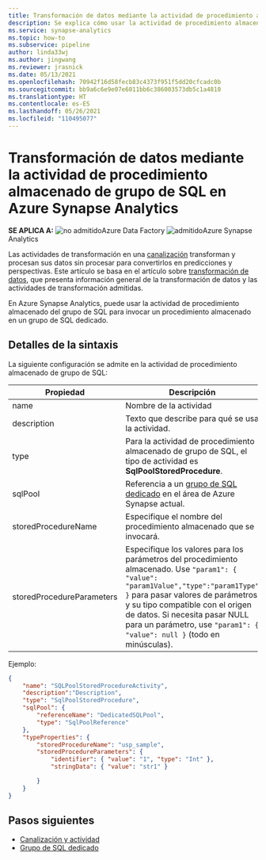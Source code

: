 ```yaml
---
title: Transformación de datos mediante la actividad de procedimiento almacenado de grupo de SQL
description: Se explica cómo usar la actividad de procedimiento almacenado de grupo de SQL para invocar un procedimiento almacenado de Azure Synapse Analytics.
ms.service: synapse-analytics
ms.topic: how-to
ms.subservice: pipeline
author: linda33wj
ms.author: jingwang
ms.reviewer: jrasnick
ms.date: 05/13/2021
ms.openlocfilehash: 70942f16d58fecb83c4373f951f5dd20cfcadc0b
ms.sourcegitcommit: bb9a6c6e9e07e6011bb6c386003573db5c1a4810
ms.translationtype: HT
ms.contentlocale: es-ES
ms.lasthandoff: 05/26/2021
ms.locfileid: "110495077"
---
```

# <a name="transform-data-by-using-sql-pool-stored-procedure-activity-in-azure-synapse-analytics"></a>Transformación de datos mediante la actividad de procedimiento almacenado de grupo de SQL en Azure Synapse Analytics

<Token>**SE APLICA A:** ![no admitido](../media/applies-to/no.png)Azure Data Factory ![admitido](../media/applies-to/yes.png)Azure Synapse Analytics </Token> 

Las actividades de transformación en una [canalización](../../data-factory/concepts-pipelines-activities.md) transforman y procesan sus datos sin procesar para convertirlos en predicciones y perspectivas. Este artículo se basa en el artículo sobre [transformación de datos](../../data-factory/transform-data.md), que presenta información general de la transformación de datos y las actividades de transformación admitidas.

En Azure Synapse Analytics, puede usar la actividad de procedimiento almacenado del grupo de SQL para invocar un procedimiento almacenado en un grupo de SQL dedicado.

## <a name="syntax-details"></a>Detalles de la sintaxis

La siguiente configuración se admite en la actividad de procedimiento almacenado de grupo de SQL:

| Propiedad                  | Descripción                              | Obligatorio |
| ------------------------- | ---------------------------------------- | -------- |
| name                      | Nombre de la actividad                     | Sí      |
| description               | Texto que describe para qué se usa la actividad. | No       |
| type                      | Para la actividad de procedimiento almacenado de grupo de SQL, el tipo de actividad es **SqlPoolStoredProcedure**. | Sí      |
| sqlPool         | Referencia a un [grupo de SQL dedicado](../sql-data-warehouse/sql-data-warehouse-overview-what-is.md) en el área de Azure Synapse actual. | Sí      |
| storedProcedureName       | Especifique el nombre del procedimiento almacenado que se invocará. | Sí      |
| storedProcedureParameters | Especifique los valores para los parámetros del procedimiento almacenado. Use `"param1": { "value": "param1Value","type":"param1Type" }` para pasar valores de parámetros y su tipo compatible con el origen de datos. Si necesita pasar NULL para un parámetro, use `"param1": { "value": null }` (todo en minúsculas). | No       |

Ejemplo:

```json
{
    "name": "SQLPoolStoredProcedureActivity",
    "description":"Description",
    "type": "SqlPoolStoredProcedure",
    "sqlPool": {
        "referenceName": "DedicatedSQLPool",
        "type": "SqlPoolReference"
    },
    "typeProperties": {
        "storedProcedureName": "usp_sample",
        "storedProcedureParameters": {
            "identifier": { "value": "1", "type": "Int" },
            "stringData": { "value": "str1" }

        }
    }
}
```

## <a name="next-steps"></a>Pasos siguientes
 
- [Canalización y actividad](../../data-factory/concepts-pipelines-activities.md)
- [Grupo de SQL dedicado](../sql-data-warehouse/sql-data-warehouse-overview-what-is.md)
